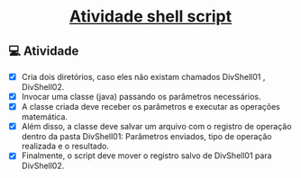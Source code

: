 <h1 align="center">
     <a href="#" alt=""> Atividade shell script </a>
</h1>


## 💻 Atividade

- [x] Cria dois diretórios, caso eles não existam chamados DivShell01 , DivShell02.
- [x] Invocar uma classe (java) passando os parâmetros necessários. 
- [x] A classe criada deve receber os parâmetros e executar as operações matemática.
- [x] Além disso, a classe deve salvar um arquivo com o registro de operação dentro da pasta DivShell01: Parâmetros enviados, tipo de operação realizada e o resultado.
- [x] Finalmente, o script deve mover o registro salvo de DivShell01 para DivShell02. 